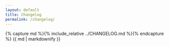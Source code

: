 ```yaml
---
layout: default
title: Changelog
permalink: /changelog/
---
```


{% capture md %}{% include_relative ../CHANGELOG.md %}{% endcapture %}
{{ md | markdownify }}

